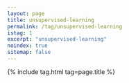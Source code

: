 ```yaml
---
layout: page
title: unsupervised-learning
permalink: /tag/unsupervised-learning
istag: 1
excerpt: "unsupervised-learning"
noindex: true
sitemap: false
---
```


{% include tag.html tag=page.title %}
